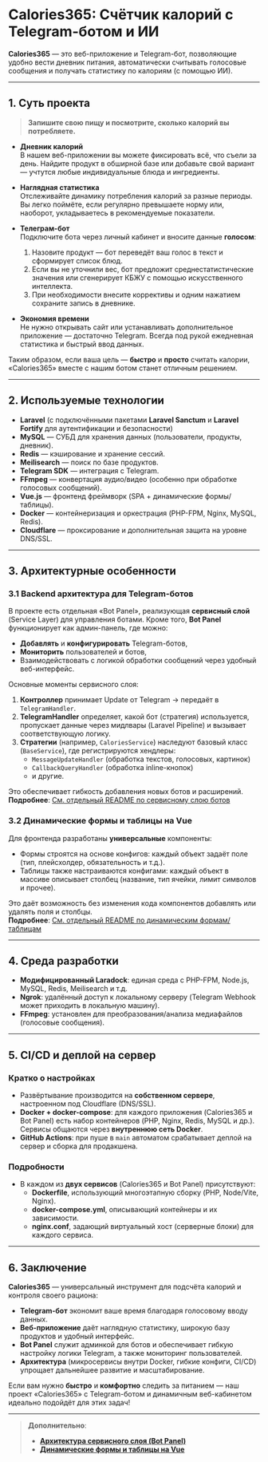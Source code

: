 # Calories365: Счётчик калорий с Telegram-ботом и ИИ

**Calories365** — это веб-приложение и Telegram-бот, позволяющие удобно вести дневник питания, автоматически считывать голосовые сообщения и получать статистику по калориям (с помощью ИИ).

---

## 1. Суть проекта

> **Запишите свою пищу и посмотрите, сколько калорий вы потребляете.**

- **Дневник калорий**  
  В нашем веб-приложении вы можете фиксировать всё, что съели за день. Найдите продукт в обширной базе или добавьте свой вариант — учтутся любые индивидуальные блюда и ингредиенты.

- **Наглядная статистика**  
  Отслеживайте динамику потребления калорий за разные периоды. Вы легко поймёте, если регулярно превышаете норму или, наоборот, укладываетесь в рекомендуемые показатели.

- **Телеграм-бот**  
  Подключите бота через личный кабинет и вносите данные **голосом**:
  1. Назовите продукт — бот переведёт ваш голос в текст и сформирует список блюд.
  2. Если вы не уточнили вес, бот предложит среднестатистические значения или сгенерирует КБЖУ с помощью искусственного интеллекта.
  3. При необходимости внесите коррективы и одним нажатием сохраните запись в дневнике.

- **Экономия времени**  
  Не нужно открывать сайт или устанавливать дополнительное приложение — достаточно Telegram. Всегда под рукой ежедневная статистика и быстрый ввод данных.

Таким образом, если ваша цель — **быстро** и **просто** считать калории, «Calories365» вместе с нашим ботом станет отличным решением.

---

## 2. Используемые технологии

- **Laravel** (с подключёнными пакетами **Laravel Sanctum** и **Laravel Fortify** для аутентификации и безопасности)
- **MySQL** — СУБД для хранения данных (пользователи, продукты, дневник).
- **Redis** — кэширование и хранение сессий.
- **Meilisearch** — поиск по базе продуктов.
- **Telegram SDK** — интеграция с Telegram.
- **FFmpeg** — конвертация аудио/видео (особенно при обработке голосовых сообщений).
- **Vue.js** — фронтенд фреймворк (SPA + динамические формы/таблицы).
- **Docker** — контейнеризация и оркестрация (PHP-FPM, Nginx, MySQL, Redis).
- **Cloudflare** — проксирование и дополнительная защита на уровне DNS/SSL.

---

## 3. Архитектурные особенности

### 3.1 Backend архитектура для Telegram-ботов

В проекте есть отдельная «Bot Panel», реализующая **сервисный слой** (Service Layer) для управления ботами. Кроме того, **Bot Panel** функционирует как админ-панель, где можно:

- **Добавлять** и **конфигурировать** Telegram-ботов,
- **Мониторить** пользователей и ботов,
- Взаимодействовать с логикой обработки сообщений через удобный веб-интерфейс.

Основные моменты сервисного слоя:
1. **Контроллер** принимает Update от Telegram → передаёт в `TelegramHandler`.
2. **TelegramHandler** определяет, какой бот (стратегия) используется, пропускает данные через мидлвары (Laravel Pipeline) и вызывает соответствующую логику.
3. **Стратегии** (например, `CaloriesService`) наследуют базовый класс (`BaseService`), где регистрируются хендлеры:
   - `MessageUpdateHandler` (обработка текстов, голосовых, картинок)
   - `CallbackQueryHandler` (обработка inline-кнопок)
   - и другие.

Это обеспечивает гибкость добавления новых ботов и расширений.  
**Подробнее**: [См. отдельный README по сервисному слою ботов](./README.BotPanelArchitecture.ru.md)

### 3.2 Динамические формы и таблицы на Vue

Для фронтенда разработаны **универсальные** компоненты:
- Формы строятся на основе конфигов: каждый объект задаёт поле (тип, плейсхолдер, обязательность и т.д.).
- Таблицы также настраиваются конфигами: каждый объект в массиве описывает столбец (название, тип ячейки, лимит символов и прочее).

Это даёт возможность без изменения кода компонентов добавлять или удалять поля и столбцы.  
**Подробнее**: [См. отдельный README по динамическим формам/таблицам](./README.DynamicFormsAndTables.ru.md)

---

## 4. Среда разработки

- **Модифицированный Laradock**: единая среда с PHP-FPM, Node.js, MySQL, Redis, Meilisearch и т.д.
- **Ngrok**: удалённый доступ к локальному серверу (Telegram Webhook может приходить в локальную машину).
- **FFmpeg**: установлен для преобразования/анализа медиафайлов (голосовые сообщения).

---

## 5. CI/CD и деплой на сервер

### Кратко о настройках

- Развёртывание производится на **собственном сервере**, настроенном под Cloudflare (DNS/SSL).
- **Docker + docker-compose**: для каждого приложения (Calories365 и Bot Panel) есть набор контейнеров (PHP, Nginx, Redis, MySQL и др.). Сервисы общаются через **внутреннюю сеть Docker**.
- **GitHub Actions**: при пуше в `main` автоматом срабатывает деплой на сервер и сборка для продакшена.

### Подробности

- В каждом из **двух сервисов** (Calories365 и Bot Panel) присутствуют:
  - **Dockerfile**, использующий многоэтапную сборку (PHP, Node/Vite, Nginx).
  - **docker-compose.yml**, описывающий контейнеры и их зависимости.
  - **nginx.conf**, задающий виртуальный хост (серверные блоки) для каждого сервиса.

---

## 6. Заключение

**Calories365** — универсальный инструмент для подсчёта калорий и контроля своего рациона:
- **Telegram-бот** экономит ваше время благодаря голосовому вводу данных.
- **Веб-приложение** даёт наглядную статистику, широкую базу продуктов и удобный интерфейс.
- **Bot Panel** служит админкой для ботов и обеспечивает гибкую настройку логики Telegram, а также мониторинг пользователей.
- **Архитектура** (микросервисы внутри Docker, гибкие конфиги, CI/CD) упрощает дальнейшее развитие и масштабирование.

Если вам нужно **быстро** и **комфортно** следить за питанием — наш проект «Calories365» с Telegram-ботом и динамичным веб-кабинетом идеально подойдёт для этих задач!

---

> **Дополнительно**:
> - [**Архитектура сервисного слоя (Bot Panel)**](./README.BotPanelArchitecture.ru.md)  
> - [**Динамические формы и таблицы на Vue**](./README.DynamicFormsAndTables.ru.md)  
```
